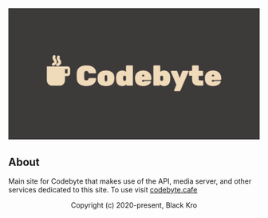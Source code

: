 <div>
    <img src="./public/header-meta.png" />
</div>

## About
Main site for Codebyte that makes use of the API, media server, and other services dedicated to this site. To use visit [codebyte.cafe](https://codebyte.cafe)

<p align="center">
Copyright (c) 2020-present, Black Kro
</p>